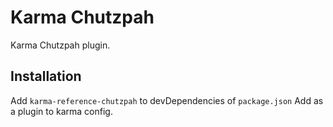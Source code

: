 Karma Chutzpah
===============

Karma Chutzpah plugin.

## Installation
Add ```karma-reference-chutzpah``` to devDependencies of ```package.json```
Add as a plugin to karma config.
